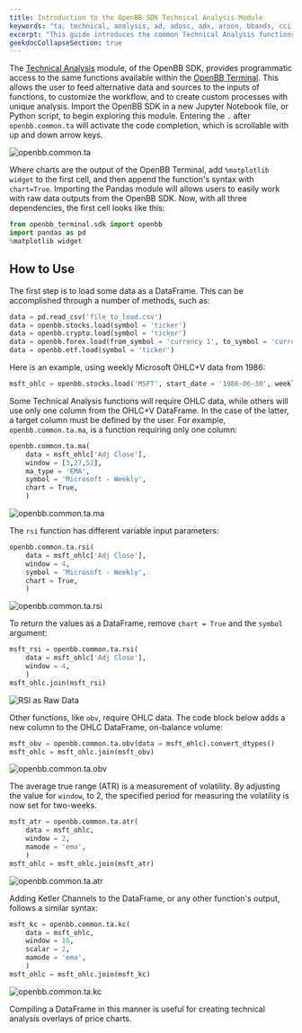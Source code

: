 ```yaml
---
title: Introduction to the OpenBB SDK Technical Analysis Module
keywords: "ta, technical, analysis, ad, adosc, adx, aroon, bbands, cci, cg, donchian, ema, fib, fisher, hma, kc, ma, macd, obv, rsi, sma, stoch, vwap, wma, zlma"
excerpt: "This guide introduces the common Technical Analysis functions, between all asset classes, avaialble through the OpenBB SDK"
geekdocCollapseSection: true
---
```

The <a href="https://openbb-finance.github.io/OpenBBTerminal/terminal/common/ta/" target="_blank">Technical Analysis</a> module, of the OpenBB SDK, provides programmatic access to the same functions available within the <a href="https://openbb-finance.github.io/OpenBBTerminal/terminal/" target="_blank">OpenBB Terminal</a>. This allows the user to feed alternative data and sources to the inputs of functions, to customize the workflow, and to create custom processes with unique analysis. Import the OpenBB SDK in a new Jupyter Notebook file, or Python script, to begin exploring this module. Entering the `.` after `openbb.common.ta` will activate the code completion, which is scrollable with up and down arrow keys.

![openbb.common.ta](https://user-images.githubusercontent.com/85772166/200148349-9d538b3d-28a1-4aaf-8991-ba2cf7b2c35b.png "openbb.common.ta")

Where charts are the output of the OpenBB Terminal, add `%matplotlib widget` to the first cell, and then append the function's syntax with `chart=True`. Importing the Pandas module will allows users to easily work with raw data outputs from the OpenBB SDK. Now, with all three dependencies, the first cell looks like this:

```python
from openbb_terminal.sdk import openbb
import pandas as pd
%matplotlib widget
```

## How to Use

The first step is to load some data as a DataFrame. This can be accomplished through a number of methods, such as:

```python
data = pd.read_csv('file_to_load.csv')
data = openbb.stocks.load(symbol = 'ticker')
data = openbb.crypto.load(symbol = 'ticker')
data = openbb.forex.load(from_symbol = 'currency 1', to_symbol = 'currency 2')
data = openbb.etf.load(symbol = 'ticker')
```

Here is an example, using weekly Microsoft OHLC+V data from 1986:

```python
msft_ohlc = openbb.stocks.load('MSFT', start_date = '1986-06-30', weekly = True)
```

Some Technical Analysis functions will require OHLC data, while others will use only one column from the OHLC+V DataFrame. In the case of the latter, a target column must be defined by the user. For example, `openbb.common.ta.ma`, is a function requiring only one column:

```python
openbb.common.ta.ma(
    data = msft_ohlc['Adj Close'],
    window = [3,27,52],
    ma_type = 'EMA',
    symbol = 'Microsoft - Weekly',
    chart = True,
    )
```

![openbb.common.ta.ma](https://user-images.githubusercontent.com/85772166/200148379-474c8179-4197-4814-97fa-1c544d1124fb.png "openbb.common.ta.ma")

The `rsi` function has different variable input parameters:

```python
openbb.common.ta.rsi(
    data = msft_ohlc['Adj Close'],
    window = 4,
    symbol = 'Microsoft - Weekly',
    chart = True,
    )
```

![openbb.common.ta.rsi](https://user-images.githubusercontent.com/85772166/200148387-72cbcd71-e38d-4611-8512-94e8031e74c2.png "openbb.common.ta.rsi")

To return the values as a DataFrame, remove `chart = True` and the `symbol` argument:

```python
msft_rsi = openbb.common.ta.rsi(
    data = msft_ohlc['Adj Close'],
    window = 4,
    )
msft_ohlc.join(msft_rsi)
```

![RSI as Raw Data](https://user-images.githubusercontent.com/85772166/200148404-b9d7907d-a489-4a4f-8236-f2dca176da7d.png "RSI as Raw Data")

Other functions, like `obv`, require OHLC data. The code block below adds a new column to the OHLC DataFrame, on-balance volume:

```python
msft_obv = openbb.common.ta.obv(data = msft_ohlc).convert_dtypes()
msft_ohlc = msft_ohlc.join(msft_obv)
```

![openbb.common.ta.obv](https://user-images.githubusercontent.com/85772166/200148418-4215776d-cb40-4b47-a107-42bbaa3d9136.png)

The average true range (ATR) is a measurement of volatility. By adjusting the value for `window`, to 2, the specified period for measuring the volatility is now set for two-weeks.

```python
msft_atr = openbb.common.ta.atr(
    data = msft_ohlc,
    window = 2,
    mamode = 'ema',
    )
msft_ohlc = msft_ohlc.join(msft_atr)
```

![openbb.common.ta.atr](https://user-images.githubusercontent.com/85772166/200148441-d95b60c0-92a5-41d1-9ca2-aa8724a95366.png "openbb.common.ta.atr")

Adding Ketler Channels to the DataFrame, or any other function's output, follows a similar syntax:

```python
msft_kc = openbb.common.ta.kc(
    data = msft_ohlc,
    window = 16,
    scalar = 2,
    mamode = 'ema',
    )
msft_ohlc = msft_ohlc.join(msft_kc)
```

![openbb.common.ta.kc](https://user-images.githubusercontent.com/85772166/200148474-a3b6868c-7525-45bc-9ee4-1a86df933f71.png "openbb.common.ta.kc")

Compiling a DataFrame in this manner is useful for creating technical analysis overlays of price charts.
